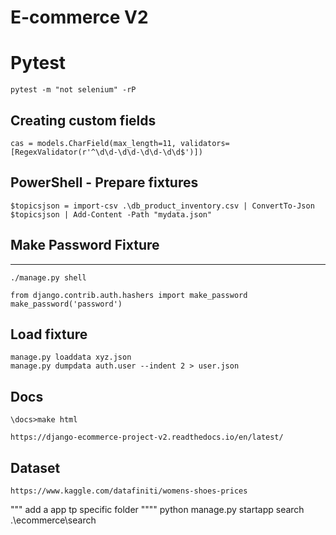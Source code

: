 # E-commerce V2

# Pytest
```
pytest -m "not selenium" -rP
```

## Creating custom fields 
```
cas = models.CharField(max_length=11, validators=[RegexValidator(r'^\d\d-\d\d-\d\d-\d\d$')])
```

## PowerShell - Prepare fixtures
```
$topicsjson = import-csv .\db_product_inventory.csv | ConvertTo-Json
$topicsjson | Add-Content -Path "mydata.json"
```

## Make Password Fixture
---
```
./manage.py shell

from django.contrib.auth.hashers import make_password
make_password('password')
```

## Load fixture
```
manage.py loaddata xyz.json
manage.py dumpdata auth.user --indent 2 > user.json 
```

## Docs
```
\docs>make html
```
```
https://django-ecommerce-project-v2.readthedocs.io/en/latest/
```


## Dataset
```
https://www.kaggle.com/datafiniti/womens-shoes-prices
```


"""
add a app tp specific folder
""""
python manage.py startapp search .\ecommerce\search